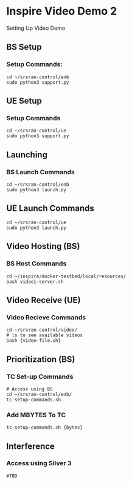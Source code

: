 # Inspire Video Demo 2

Setting Up Video Demo

## BS Setup
### Setup Commands:
```
cd ~/srsran-control/enb
sudo python3 support.py
```
## UE Setup
### Setup Commands
```
cd ~/srsran-control/ue
sudo python3 support.py
```
## Launching
### BS Launch Commands
```
cd ~/srsran-control/enb
sudo python3 launch.py
```
## UE Launch Commands
```
cd ~/srsran-control/ue
sudo python3 launch.py
```

## Video Hosting (BS)
### BS Host Commands
```
cd ~/inspire/docker-testbed/local/resources/
bash video1-server.sh
```
## Video Receive (UE)
### Video Recieve Commands
```
cd ~/srsran-control/video/
# ls to see available videos
bash {video-file.sh}
```

## Prioritization (BS)
### TC Set-up Commands 
```
# Access using BS
cd ~/srsran-control/enb/
tc-setup-commands.sh
```
### Add MBYTES To TC
```
tc-setup-commands.sh {bytes}
```
## Interference 
### Access using Silver 3
```
#TBD

```

